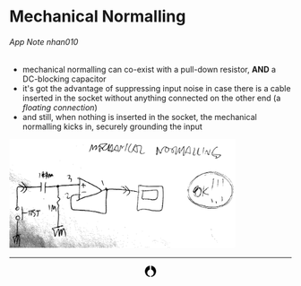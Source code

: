 # Mechanical Normalling
###### App Note nhan010

* mechanical normalling can co-exist with a pull-down resistor, **AND** a DC-blocking capacitor
* it's got the advantage of suppressing input noise in case there is a cable inserted in the socket without anything connected on the other end (a _floating connection_)
* and still, when nothing is inserted in the socket, the mechanical normalling kicks in, securely grounding the input

<img src="img/mechNorm.png" alt="" width="80%"/>

---
<center>
     <a href="../README.md">
          <img src="../img/nhfavico_black.png" alt="noizHARDWARE logo" width="20"/></center></a>

<!--

,,gain
,,varigain

-->